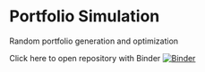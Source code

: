 # Portfolio Simulation
Random portfolio generation and optimization 

Click here to open repository with Binder
[![Binder](https://mybinder.org/badge_logo.svg)](https://mybinder.org/v2/gh/shaharukhkhan4350/Portfolio_Simulation/master?filepath=%2Fmain.ipynb)


